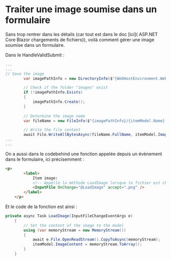 # Traiter une image soumise dans un formulaire

Sans trop rentrer dans les détails (car tout est dans le doc [ici]( ASP.NET Core Blazor chargements de fichiers)), voilà comment gérer une image soumise dans un formulaire.

Dans le HandleValidSubmit :
```c#
...
...
// Save the image
        var imagePathInfo = new DirectoryInfo($"{WebHostEnvironment.WebRootPath}/images");

        // Check if the folder "images" exist
        if (!imagePathInfo.Exists)
        {
            imagePathInfo.Create();
        }
        
        // Determine the image name
        var fileName = new FileInfo($"{imagePathInfo}/{itemModel.Name}.png");

        // Write the file content
        await File.WriteAllBytesAsync(fileName.FullName, itemModel.ImageContent);
...
...
```

On a aussi dans le codebehind une fonction appelée depuis un évènement dans le formulaire, ici précisemment :

```html
<p>
        <label>
            Item image:
            <!-- Appelle la méthode LoadImage lorsque le fichier est changé -->
            <InputFile OnChange="@LoadImage" accept=".png" />
        </label>
    </p>
```

Et le code de la fonction est ainsi : 

```c#
private async Task LoadImage(InputFileChangeEventArgs e)
    {
        // Set the content of the image to the model
        using (var memoryStream = new MemoryStream())
        {
            await e.File.OpenReadStream().CopyToAsync(memoryStream);
            itemModel.ImageContent = memoryStream.ToArray();
        }
    }
```
